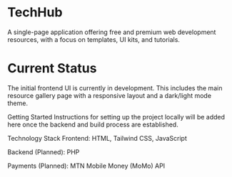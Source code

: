 # TechHub
A single-page application offering free and premium web development resources, with a focus on templates, UI kits, and tutorials.

# Current Status
The initial frontend UI is currently in development. This includes the main resource gallery page with a responsive layout and a dark/light mode theme.

Getting Started
Instructions for setting up the project locally will be added here once the backend and build process are established.

Technology Stack
Frontend: HTML, Tailwind CSS, JavaScript

Backend (Planned): PHP 

Payments (Planned): MTN Mobile Money (MoMo) API

